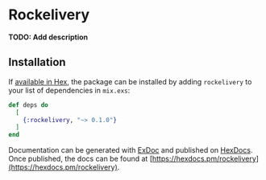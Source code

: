 # Rockelivery

**TODO: Add description**

## Installation

If [available in Hex](https://hex.pm/docs/publish), the package can be installed
by adding `rockelivery` to your list of dependencies in `mix.exs`:

```elixir
def deps do
  [
    {:rockelivery, "~> 0.1.0"}
  ]
end
```

Documentation can be generated with [ExDoc](https://github.com/elixir-lang/ex_doc)
and published on [HexDocs](https://hexdocs.pm). Once published, the docs can
be found at [https://hexdocs.pm/rockelivery](https://hexdocs.pm/rockelivery).


